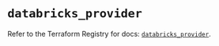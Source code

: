 # `databricks_provider`

Refer to the Terraform Registry for docs: [`databricks_provider`](https://registry.terraform.io/providers/databricks/databricks/1.48.1/docs/resources/provider).
